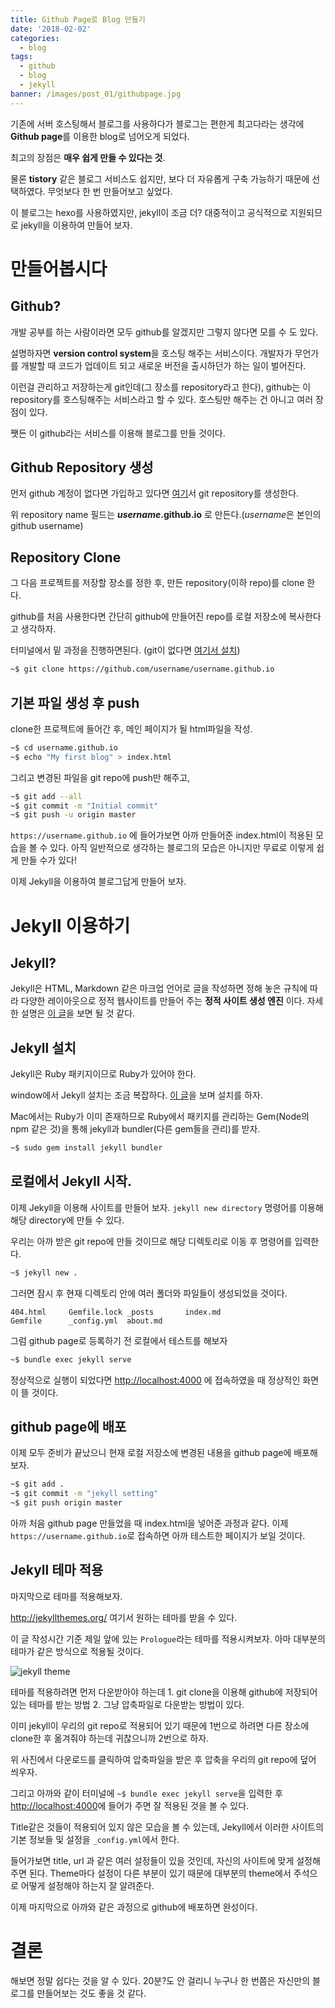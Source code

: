 ```yaml
---
title: Github Page로 Blog 만들기
date: '2018-02-02'
categories:
  - blog
tags:
  - github
  - blog
  - jekyll
banner: /images/post_01/githubpage.jpg
---
```


기존에 서버 호스팅해서 블로그를 사용하다가 블로그는 편한게 최고다라는 생각에 **Github page**를 이용한 blog로 넘어오게 되었다.

최고의 장점은 **매우 쉽게 만들 수 있다는 것**.

물론 **tistory** 같은 블로그 서비스도 쉽지만, 보다 더 자유롭게 구축 가능하기 때문에 선택하였다. 무엇보다 한 번 만들어보고 싶었다.

이 블로그는 hexo를 사용하였지만, jekyll이 조금 더? 대중적이고 공식적으로 지원되므로 jekyll을 이용하여 만들어 보자.

<!--more-->

# 만들어봅시다

## Github?

개발 공부를 하는 사람이라면 모두 github를 알겠지만 그렇지 않다면 모를 수 도 있다.

설명하자면 **version control system**을 호스팅 해주는 서비스이다. 개발자가 무언가를 개발할 때 코드가 업데이트 되고 새로운 버전을 출시하던가 하는 일이 벌어진다.

이런걸 관리하고 저장하는게 git인데(그 장소를 repository라고 한다), github는 이 repository를 호스팅해주는 서비스라고 할 수 있다. 호스팅만 해주는 건 아니고 여러 장점이 있다.

쨋든 이 github라는 서비스를 이용해 블로그를 만들 것이다.

## Github Repository 생성

먼저 github 계정이 없다면 가입하고 있다면 [여기](https://github.com/new)서 git repository를 생성한다.

위 repository name 필드는 **_username_.github.io** 로 만든다.(*username*은 본인의 github username)

## Repository Clone

그 다음 프로젝트를 저장할 장소를 정한 후, 만든 repository(이하 repo)를 clone 한다.

github를 처음 사용한다면 간단히 github에 만들어진 repo를 로컬 저장소에 복사한다고 생각하자.

터미널에서 밑 과정을 진행하면된다. (git이 없다면 [여기서 설치](https://git-scm.com/book/ko/v2/%EC%8B%9C%EC%9E%91%ED%95%98%EA%B8%B0-Git-%EC%84%A4%EC%B9%98))

```bash
~$ git clone https://github.com/username/username.github.io
```

## 기본 파일 생성 후 push

clone한 프로젝트에 들어간 후, 메인 페이지가 될 html파일을 작성.

```bash
~$ cd username.github.io
~$ echo "My first blog" > index.html
```

그리고 변경된 파일을 git repo에 push만 해주고,

```bash
~$ git add --all
~$ git commit -m "Initial commit"
~$ git push -u origin master
```

`https://username.github.io` 에 들어가보면 아까 만들어준 index.html이 적용된 모습을 볼 수 있다. 아직 일반적으로 생각하는 블로그의 모습은 아니지만 무료로 이렇게 쉽게 만들 수가 있다!

이제 Jekyll을 이용하여 블로그답게 만들어 보자.

# Jekyll 이용하기

## Jekyll?

Jekyll은 HTML, Markdown 같은 마크업 언어로 글을 작성하면 정해 놓은 규칙에 따라 다양한 레이아웃으로 정적 웹사이트를 만들어 주는 **정적 사이트 생성 엔진** 이다. 자세한 설명은 [이 글](http://t-robotics.blogspot.kr/2016/04/jekyll.html)을 보면 될 것 같다.

## Jekyll 설치

Jekyll은 Ruby 패키지이므로 Ruby가 있어야 한다.

window에서 Jekyll 설치는 조금 복잡하다. [이 글](https://blog.psangwoo.com/coding/2017/04/02/install-jekyll-on-windows.html)을 보며 설치를 하자.

Mac에서는 Ruby가 이미 존재하므로 Ruby에서 패키지를 관리하는 Gem(Node의 npm 같은 것)을 통해 jekyll과 bundler(다른 gem들을 관리)를 받자.

```bash
~$ sudo gem install jekyll bundler
```

## 로컬에서 Jekyll 시작.

이제 Jekyll을 이용해 사이트를 만들어 보자. `jekyll new directory` 명령어를 이용해 해당 directory에 만들 수 있다.

우리는 아까 받은 git repo에 만들 것이므로 해당 디렉토리로 이동 후 명령어를 입력한다.

```bash
~$ jekyll new .
```

그러면 잠시 후 현재 디렉토리 안에 여러 폴더와 파일들이 생성되었을 것이다.

```
404.html     Gemfile.lock _posts       index.md
Gemfile      _config.yml  about.md
```

그럼 github page로 등록하기 전 로컬에서 테스트를 해보자

```bash
~$ bundle exec jekyll serve
```

정상적으로 실행이 되었다면 <http://localhost:4000> 에 접속하였을 때 정상적인 화면이 뜰 것이다.

## github page에 배포

이제 모두 준비가 끝났으니 현재 로컬 저장소에 변경된 내용을 github page에 배포해보자.

```bash
~$ git add .
~$ git commit -m "jekyll setting"
~$ git push origin master
```

아까 처음 github page 만들었을 때 index.html을 넣어준 과정과 같다.
이제 `https://username.github.io`로 접속하면 아까 테스트한 페이지가 보일 것이다.

## Jekyll 테마 적용

마지막으로 테마를 적용해보자.

<http://jekyllthemes.org/> 여기서 원하는 테마를 받을 수 있다.

이 글 작성시간 기준 제일 앞에 있는 `Prologue`라는 테마를 적용시켜보자. 아마 대부분의 테마가 같은 방식으로 적용될 것이다.

![jekyll theme](/images/post_01/jekyll-prologue.png)

테마를 적용하려면 먼저 다운받아야 하는데 1. git clone을 이용해 github에 저장되어 있는 테마를 받는 방법 2. 그냥 압축파일로 다운받는 방법이 있다.

이미 jekyll이 우리의 git repo로 적용되어 있기 때문에 1번으로 하려면 다른 장소에 clone한 후 옮겨줘야 하는데 귀찮으니까 2번으로 하자.

위 사진에서 다운로드를 클릭하여 압축파일을 받은 후 압축을 우리의 git repo에 덮어 씌우자.

그리고 아까와 같이 터미널에 `~$ bundle exec jekyll serve`을 입력한 후 <http://localhost:4000>에 들어가 주면 잘 적용된 것을 볼 수 있다.

Title같은 것들이 적용되어 있지 않은 모습을 볼 수 있는데, Jekyll에서 이러한 사이트의 기본 정보들 및 설정을 `_config.yml`에서 한다.

들어가보면 title, url 과 같은 여러 설정들이 있을 것인데, 자신의 사이트에 맞게 설정해주면 된다. Theme마다 설정이 다른 부분이 있기 때문에 대부분의 theme에서 주석으로 어떻게 설정해야 하는지 잘 알려준다.

이제 마지막으로 아까와 같은 과정으로 github에 배포하면 완성이다.

# 결론

해보면 정말 쉽다는 것을 알 수 있다. 20분?도 안 걸리니 누구나 한 번쯤은 자신만의 블로그를 만들어보는 것도 좋을 것 같다.
